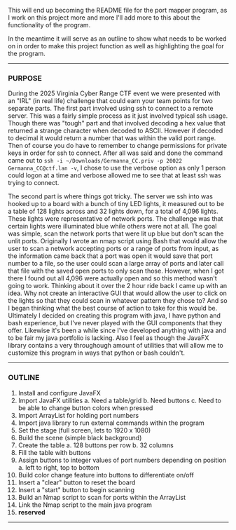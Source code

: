 This will end up becoming the README file for the port mapper program, as I work on this project more and more I'll add more to this about the functionality of the program.

In the meantime it will serve as an outline to show what needs to be worked on in order to make this project function as well as highlighting the goal for the program.

----------------------------------------------------------------------------------------------------------
### PURPOSE
During the 2025 Virginia Cyber Range CTF event we were presented with an "IRL" (in real life) challenge that could earn your team points for two separate parts.
The first part involved using ssh to connect to a remote server. This was a fairly simple process as it just involved typical ssh usage. Though there was "tough" 
part and that involved decoding a hex value that returned a strange character when decoded to ASCII. However if decoded to decimal it would return a number that 
was within the valid port range. Then of course you do have to remember to change permissions for private keys in order for ssh to connect. After all was said 
and done the command came out to `ssh -i ~/Downloads/Germanna_CC.priv -p 20022 Germanna_CC@ctf.lan -v`, I chose to use the verbose option as only 1 person could
logon at a time and verbose allowed me to see that at least ssh was trying to connect.

The second part is where things got tricky. The server we ssh into was hooked up to a board with a bunch of tiny LED lights, it measured out to be a table of
128 lights across and 32 lights down, for a total of 4,096 lights. These lights were representative of network ports. The challenge was that certain lights were
illuminated blue while others were not at all. The goal was simple, scan the network ports that were lit up blue but don't scan the unlit ports. Originally I wrote 
an nmap script using Bash that would allow the user to scan a network accepting ports or a range of ports from input, as the information came back that a port was
open it would save that port number to a file, so the user could scan a large array of ports and later call that file with the saved open ports to only scan those.
However, when I got there I found out all 4,096 were actually open and so this method wasn't going to work. Thinking about it over the 2 hour ride back I came up with
an idea. Why not create an interactive GUI that would allow the user to click on the lights so that they could scan in whatever pattern they chose to? And so I began
thinking what the best course of action to take for this would be. Ultimately I decided on creating this program with java, I have python and bash experience, but I've
never played with the GUI components that they offer. Likewise it's been a while since I've developed anything with java and to be fair my java portfolio is lacking.
Also I feel as though the JavaFX library contains a very throughough amount of utilities that will allow me to customize this program in ways that python or bash couldn't.

----------------------------------------------------------------------------------------------------------
### OUTLINE
1. Install and configure JavaFX
2. Import JavaFX utilities
    a. Need a table/grid
    b. Need buttons
    c. Need to be able to change button colors when pressed
3. Import ArrayList for holding port numbers
4. Import java library to run external commands within the program
5. Set the stage (full screen, lets to 1920 x 1080)
6. Build the scene (simple black background)
7. Create the table
    a. 128 buttons per row
    b. 32  columns
8. Fill the table with buttons
9. Assign buttons to integer values of port numbers depending on position
    a. left to right, top to bottom
10. Build color change feature into buttons to differentiate on/off
11. Insert a "clear" button to reset the board
12. Insert a "start" button to begin scanning
13. Build an Nmap script to scan for ports within the ArrayList
14. Link the Nmap script to the main java program
15. **reserved**

----------------------------------------------------------------------------------------------------------